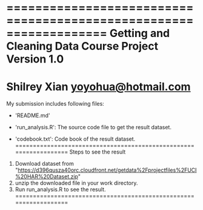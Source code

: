 ==================================================================
Getting and Cleaning Data Course Project
Version 1.0
==================================================================
Shilrey Xian
yoyohua@hotmail.com
==================================================================
My submission includes following files:

- 'README.md'

- 'run_analysis.R': The source code file to get the result dataset.

- 'codebook.txt': Code book of the result dataset.
==================================================================
Steps to see the result

1. Download dataset from "https://d396qusza40orc.cloudfront.net/getdata%2Fprojectfiles%2FUCI%20HAR%20Dataset.zip"
2. unzip the downloaded file in your work directory.
3. Run run_analysis.R to see the result. 
==================================================================